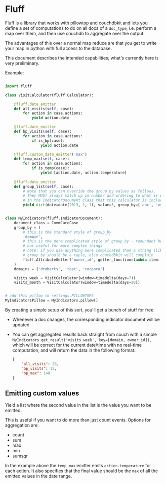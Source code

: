 Fluff
=====
Fluff is a library that works with pillowtop and couchdbkit and
lets you define a set of computations to do
on all docs of a `doc_type`, i.e. perform a map over them, and then use
couchdb to aggregate over the output.

The advantages of this over a normal map reduce are that you get to write
your map in python with full access to the database.

This document describes the intended capabilities;
what's currently here is very preliminary.

Example:

```python

import fluff

class VisitCalculator(fluff.Calculator):

    @fluff.date_emitter
    def all_visits(self, case):
        for action in case.actions:
            yield action.date

    @fluff.date_emitter
    def bp_visits(self, case):
        for action in case.actions:
            if is_bp(case):
                yield action.date

    @fluff.custom_date_emitter('max')
    def temp_max(self, case):
        for action in case.actions:
            if is_temp(case):
                yield [action.date, action.temperature]
    
    @fluff.date_emitter
    def group_list(self, case):
        # Note that you can override the group_by values as follows.
        # They MUST always match up in number and ordering to what is defined
        # in the IndicatorDocument class that this calculator is included in.
        yield dict(date=date(2013, 1, 1), value=3, group_by=['abc', 'xyz'])


class MyIndicators(fluff.IndicatorDocument):
    document_class = CommCareCase
    group_by = (
        # this is the standard style of group_by
        'domain',
        # this is the more complicated style of group_by - redundant here,
        # but useful for more complex things
        # note: if you use anything more complicated than a string (like here),
        # group_by should be a tuple, else couchdbkit will complain
        fluff.AttributeGetter('owner_id', getter_function=lambda item: item['owner_id']),
    )
    domains = ('droberts', 'test', 'corpora')

    visits_week = VisitCalculator(window=timedelta(days=7))
    visits_month = VisitCalculator(window=timedelta(days=30))


# add this pillow to settings.PILLOWTOPS
MyIndicatorsPillow = MyIndicators.pillow()

```

By creating a simple setup of this sort, you'll get a bunch of stuff for free:

* Whenever a doc changes, the corresponding indicator document will be updated
* You can get aggregated results back straight from couch with a simple
`MyIndicators.get_result('visits_week', key=[domain, owner_id])`, which will be correct
for the current date/time with no real-time computation, and will return the
data in the following format:

    ```json
    {
        "all_visits": 26,
        "bp_visits": 15,
        "bp_max": 140
    }
    ```

## Emitting custom values
Yield a list where the second value in the list is the value you want to be emitted.

This is useful if you want to do more than just count events. Options for aggregation are:
  * count
  * sum
  * max
  * min
  * sumsqr


In the example above the `temp_max` emitter emits `action.temperature` for each action.
It also specifies that the final value should be the `max` of all the emitted values in the date range.


